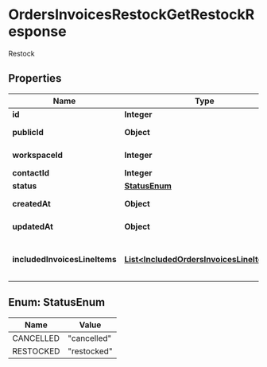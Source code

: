 

# OrdersInvoicesRestockGetRestockResponse

Restock

## Properties

| Name | Type | Description | Notes |
|------------ | ------------- | ------------- | -------------|
|**id** | **Integer** | Restock |  |
|**publicId** | **Object** | Public Restock ID |  [optional] |
|**workspaceId** | **Integer** | Workspace ID |  |
|**contactId** | **Integer** | Contact ID |  |
|**status** | [**StatusEnum**](#StatusEnum) | Status |  |
|**createdAt** | **Object** | Created At Date |  |
|**updatedAt** | **Object** | Updated At Date |  |
|**includedInvoicesLineItems** | [**List&lt;IncludedOrdersInvoicesLineItems1&gt;**](IncludedOrdersInvoicesLineItems1.md) | Included Order Invoices Line Items |  [optional] |



## Enum: StatusEnum

| Name | Value |
|---- | -----|
| CANCELLED | &quot;cancelled&quot; |
| RESTOCKED | &quot;restocked&quot; |



